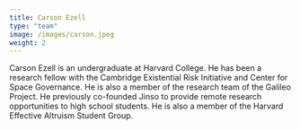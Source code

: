 ```yaml
---
title: Carson Ezell
type: "team"
image: /images/carson.jpeg
weight: 2
---
```


Carson Ezell is an undergraduate at Harvard College. He has been a research fellow with the Cambridge Existential Risk Initiative and Center for Space Governance. He is also a member of the research team of the Galileo Project. He previously co-founded Jinso to provide remote research opportunities to high school students. He is also a member of the Harvard Effective Altruism Student Group.